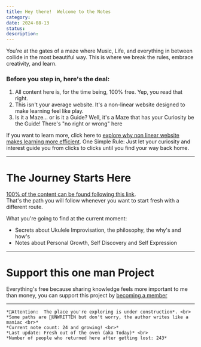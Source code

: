 ```yaml
---
title: Hey there!  Welcome to the Notes
category: 
date: 2024-08-13
status: 
description:
---
```

 You're at the gates of a maze where Music, Life, and everything in between collide in the most beautiful way. This is where we break the rules, embrace creativity, and learn.

### Before you step in, here's the deal:

1. All content here is, for the time being, 100% free. Yep, you read that right. 
2. This isn't your average website. It's a non-linear website designed to make learning feel like play.
3. Is it a Maze... or is it a Guide? Well, it's a Maze that has your Curiosity be the Guide! There's "no right or wrong" here 

 
If you want to learn more, click here to [explore why non linear website makes learning more efficient](/notes/nonlinear). One Simple Rule: Just let your curiosity and interest guide you from clicks to clicks until you find your way back home. 

- - -

# The Journey Starts Here 
[100% of the content can be found following this link](/notes/guide). <br>That's the path you will follow whenever you want to start fresh with a different route.

What you're going to find at the current moment:
- Secrets about Ukulele Improvisation, the philosophy, the why's and how's
- Notes about Personal Growth, Self Discovery and Self Expression


---
# Support this one man Project
Everything's free because sharing knowledge feels more important to me than money, you can support this project by [becoming a member](/notes/patreon)  

- - -

```
*🚧Attention:  The place you're exploring is under construction*. <br>
*Some paths are 📝UNWRITTEN but don't worry, the author writes like a maniac <br>*
*Current note count: 24 and growing! <br>* 
*Last update: Fresh out of the oven (aka Today)* <br>
*Number of people who returned here after getting lost: 243*
```


